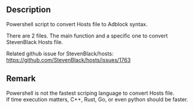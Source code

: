 ## Description
Powershell script to convert Hosts file to Adblock syntax.  

There are 2 files. The main function and a specific one to convert StevenBlack Hosts file.

Related github issue for StevenBlack/hosts: https://github.com/StevenBlack/hosts/issues/1763

## Remark
Powershell is not the fastest scriping language to convert Hosts file.  
If time execution matters, C++, Rust, Go, or even python should be faster.

